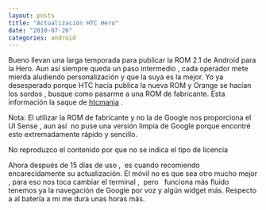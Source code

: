 ```yaml
---
layout: posts
title: "Actualización HTC Hero"
date: "2010-07-26"
categories: android
---
```


Bueno llevan una larga temporada para publicar la ROM 2.1 de Android para la Hero. Aun así siempre queda un paso intermedio , cada operador mete mierda aludiendo personalización y que la suya es la mejor. Yo ya desesperado porque HTC hacía publica la nueva ROM y Orange se hacían los sordos , busque como pasarme a una ROM de fabricante. Esta información la saque de [htcmania](https://www.htcmania.com/showthread.php?t=121812) .

Nota: El utilizar la ROM de fabricante y no la de Google nos proporciona el UI Sense , aun así  no puse una versión limpia de Google porque encontré esto extremadamente rápido y sencillo.

No reproduzco el contenido por que no se indica el tipo de licencia

Ahora después de 15 días de uso ,  es cuando recomiendo encarecidamente su actualización. El móvil no es que sea otro mucho mejor , para eso nos toca cambiar el terminal ,  pero   funciona más fluido tenemos ya la navegación de Google por voz y algún widget más. Respecto a al batería a mi me dura unas horas más.
